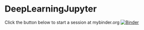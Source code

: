 # DeepLearningJupyter
Click the button below to start a session at mybinder.org
[![Binder](https://mybinder.org/badge_logo.svg)](https://mybinder.org/v2/gh/kirschen/DeepLearningJupyter/master?filepath=DeepLearning_demo.ipynb)
